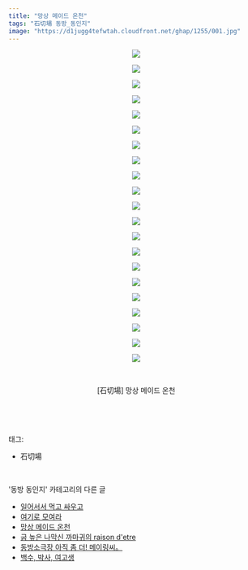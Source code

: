 ```yaml
---
title: "망상 메이드 온천"
tags: "石切場 동방_동인지"
image: "https://d1jugg4tefwtah.cloudfront.net/ghap/1255/001.jpg"
---
```

<div class="article">
<p style="text-align: center; clear: none; float: none;"><img src="{{ site.imgserver11 }}/ghap/1255/001.jpg"/></p>
<p style="text-align: center; clear: none; float: none;"><img src="{{ site.imgserver11 }}/ghap/1255/002.jpg"/></p>
<p style="text-align: center; clear: none; float: none;"><img src="{{ site.imgserver11 }}/ghap/1255/003.jpg"/></p>
<p style="text-align: center; clear: none; float: none;"><img src="{{ site.imgserver11 }}/ghap/1255/004.jpg"/></p>
<p style="text-align: center; clear: none; float: none;"><img src="{{ site.imgserver11 }}/ghap/1255/005.jpg"/></p>
<p style="text-align: center; clear: none; float: none;"><img src="{{ site.imgserver11 }}/ghap/1255/006.jpg"/></p>
<p style="text-align: center; clear: none; float: none;"><img src="{{ site.imgserver11 }}/ghap/1255/007.jpg"/></p>
<p style="text-align: center; clear: none; float: none;"><img src="{{ site.imgserver11 }}/ghap/1255/008.jpg"/></p>
<p style="text-align: center; clear: none; float: none;"><img src="{{ site.imgserver11 }}/ghap/1255/009.jpg"/></p>
<p style="text-align: center; clear: none; float: none;"><img src="{{ site.imgserver11 }}/ghap/1255/010.jpg"/></p>
<p style="text-align: center; clear: none; float: none;"><img src="{{ site.imgserver11 }}/ghap/1255/011.jpg"/></p>
<p style="text-align: center; clear: none; float: none;"><img src="{{ site.imgserver11 }}/ghap/1255/012.jpg"/></p>
<p style="text-align: center; clear: none; float: none;"><img src="{{ site.imgserver11 }}/ghap/1255/013.jpg"/></p>
<p style="text-align: center; clear: none; float: none;"><img src="{{ site.imgserver11 }}/ghap/1255/014.jpg"/></p>
<p style="text-align: center; clear: none; float: none;"><img src="{{ site.imgserver11 }}/ghap/1255/015.jpg"/></p>
<p style="text-align: center; clear: none; float: none;"><img src="{{ site.imgserver11 }}/ghap/1255/016.jpg"/></p>
<p style="text-align: center; clear: none; float: none;"><img src="{{ site.imgserver11 }}/ghap/1255/017.jpg"/></p>
<p style="text-align: center; clear: none; float: none;"><img src="{{ site.imgserver11 }}/ghap/1255/018.jpg"/></p>
<p style="text-align: center; clear: none; float: none;"><img src="{{ site.imgserver11 }}/ghap/1255/019.jpg"/></p>
<p style="text-align: center; clear: none; float: none;"><img src="{{ site.imgserver11 }}/ghap/1255/020.jpg"/></p>
<p style="text-align: center; clear: none; float: none;"><img src="{{ site.imgserver11 }}/ghap/1255/021.jpg"/></p>
<p style="text-align: center; clear: none; float: none;"><br/></p>
<p style="text-align: center; clear: none; float: none;">[石切場] 망상 메이드 온천</p>
<p><br/></p>
</div><br/>
<div class="tagTrail">
<p>태그: </p>
<ul>
<li>石切場</li>
</ul>
</div><br/>
<div class="another">
<p>'동방 동인지' 카테고리의 다른 글</p>
<ul>
<li><a href="/ghap_1257">일어서서 먹고 싸우고</a></li>
<li><a href="/ghap_1256">여기로 모여라</a></li>
<li><a href="/ghap_1255">망상 메이드 온천</a></li>
<li><a href="/ghap_1253">굽 높은 나막신 까마귀의 raison d'etre</a></li>
<li><a href="/ghap_1252">동방소극장 아직 좀 더! 메이링씨。</a></li>
<li><a href="/ghap_1251">백수, 박사, 여고생</a></li>
</ul>
</div><br/>
<div class="cb_module cb_fluid">
<div class="cb_wrt cb_profile">
</div><!-- commentList close -->
</div><br/>
